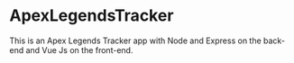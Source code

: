 # ApexLegendsTracker
This is an Apex Legends Tracker app with Node and Express on the back-end and Vue Js on the front-end.
